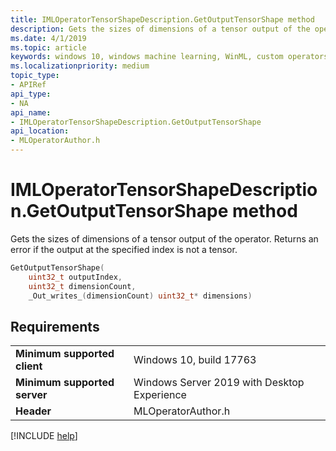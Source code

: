 ```yaml
---
title: IMLOperatorTensorShapeDescription.GetOutputTensorShape method
description: Gets the sizes of dimensions of a tensor output of the operator.
ms.date: 4/1/2019
ms.topic: article
keywords: windows 10, windows machine learning, WinML, custom operators, GetOutputTensorShape
ms.localizationpriority: medium
topic_type:
- APIRef
api_type:
- NA
api_name:
- IMLOperatorTensorShapeDescription.GetOutputTensorShape
api_location:
- MLOperatorAuthor.h
---
```


# IMLOperatorTensorShapeDescription.GetOutputTensorShape method

Gets the sizes of dimensions of a tensor output of the operator. Returns an error if the output at the specified index is not a tensor.

```cpp
GetOutputTensorShape(
    uint32_t outputIndex,
    uint32_t dimensionCount,
    _Out_writes_(dimensionCount) uint32_t* dimensions)
```

## Requirements

| | |
|-|-|
| **Minimum supported client** | Windows 10, build 17763 |
| **Minimum supported server** | Windows Server 2019 with Desktop Experience |
| **Header** | MLOperatorAuthor.h |

[!INCLUDE [help](../../includes/get-help.md)]
